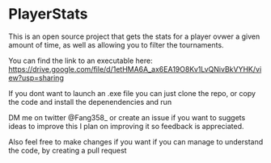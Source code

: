 # PlayerStats
This is an open source project that gets the stats for a player ovwer a given amount of time, as well as allowing you to filter the tournaments.

You can find the link to an executable here:
https://drive.google.com/file/d/1etHMA6A_ax6EA19O8Kv1LvQNivBkVYHK/view?usp=sharing

If you dont want to launch an .exe file you can just clone the repo, or copy the code and install the depenendencies and run

DM me on twitter @Fang358_ or create an issue if you want to suggets ideas to improve this I plan on improving it so feedback is appreciated.

Also feel free to make changes if you want if you can manage to understand the code, by creating a pull request
